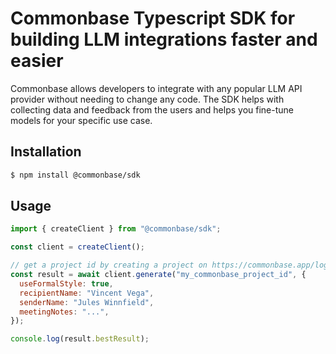 # Commonbase Typescript SDK for building LLM integrations faster and easier

Commonbase allows developers to integrate with any popular LLM API provider without needing to change any code. The SDK helps with collecting data and feedback from the users and helps you fine-tune models for your specific use case.

## Installation

```bash
$ npm install @commonbase/sdk
```

## Usage

```javascript
import { createClient } from "@commonbase/sdk";

const client = createClient();

// get a project id by creating a project on https://commonbase.app/login
const result = await client.generate("my_commonbase_project_id", {
  useFormalStyle: true,
  recipientName: "Vincent Vega",
  senderName: "Jules Winnfield",
  meetingNotes: "...",
});

console.log(result.bestResult);
```
